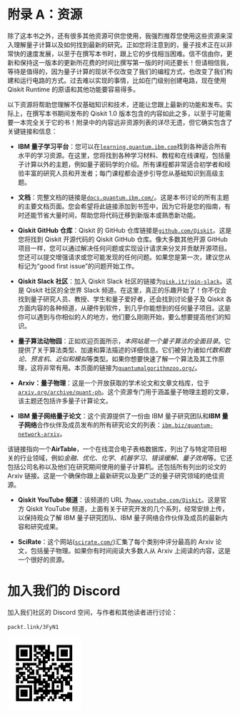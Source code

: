 # 附录 A：资源

除了这本书之外，还有很多其他资源可供您使用，我强烈推荐您使用这些资源来深入理解量子计算以及如何找到最新的研究。正如您将注意到的，量子技术正在以非常快的速度发展，以至于在撰写本书时，跟上它的步伐相当困难。信不信由你，更新和保持这一版本的更新所花费的时间比撰写第一版的时间还要长！但请相信我，等待是值得的，因为量子计算的现状不仅改变了我们的编程方式，也改变了我们构建和运行电路的方式。过去难以实现的事情，比如在门级别创建电路，现在使用 Qiskit Runtime 的原语和其他功能要容易得多。

以下资源将帮助您理解不仅基础知识和技术，还能让您跟上最新的功能和发布。实际上，在撰写本书期间发布的 Qiskit 1.0 版本包含的内容如此之多，以至于可能需要一本完全关于它的书！附录中的内容远非资源列表的详尽无遗，但它确实包含了关键链接和信息：

+   **IBM 量子学习平台**：您可以在[`learning.quantum.ibm.com`](https://learning.quantum.ibm.com)找到各种适合所有水平的学习资源。在这里，您将找到各种学习材料、教程和在线课程，包括量子计算以外的主题，例如量子密码学的介绍。所有课程都非常适合初学者和经验丰富的研究人员和开发者；每门课程都会逐步引导您从基础知识到高级主题。

+   **文档**：完整文档的链接是[`docs.quantum.ibm.com/`](https://docs.quantum.ibm.com/)。这是本书讨论的所有主题的主要文档页面。您会希望将此链接添加到书签中，因为它将是您的指南，有时还能节省大量时间，帮助您将代码迁移到新版本或熟悉新功能。

+   **Qiskit GitHub 仓库**：Qiskit 的 GitHub 仓库链接是[`github.com/Qiskit`](https://github.com/Qiskit)。这是您将找到 Qiskit 开源代码的 Qiskit GitHub 仓库。像大多数其他开源 GitHub 项目一样，您可以通过解决任何问题或实现设计请求来分叉并贡献开源项目。您还可以提交增强请求或您可能发现的任何问题。如果您是第一次，建议您从标记为“good first issue”的问题开始工作。

+   **Qiskit Slack 社区**：加入 Qiskit Slack 社区的链接为[`qisk.it/join-slack`](https://qisk.it/join-slack)。这是 Qiskit 社区的全世界 Slack 频道。在这里，真正的乐趣开始了！你不仅会找到量子研究人员、教授、学生和量子爱好者，还会找到讨论量子及 Qiskit 各方面内容的各种频道，从硬件到软件，到几乎你能想到的任何量子项目。这是你可以遇到与你相似的人的地方，他们要么刚刚开始，要么想要提高他们的知识。

+   **量子算法动物园**：正如欢迎页面所示，*本网站是一个量子算法的全面目录*。它提供了关于算法类型、加速和算法描述的详细信息。它们被分为诸如*代数和数论*、*预言机*、*近似和模拟*等类型。如果你想要快速了解一个算法及其工作原理，这将非常有用。本页面的链接为[`quantumalgorithmzoo.org/`](http://quantumalgorithmzoo.org/)。

+   **Arxiv：量子物理**：这是一个开放获取的学术论文和文章文档库，位于[`arxiv.org/archive/quant-ph`](https://arxiv.org/archive/quant-ph)。这个资源专门用于涵盖量子物理主题的文章，该主题还包括许多量子计算论文。

+   **IBM 量子网络量子论文**：这个资源提供了一份由 IBM 量子研究团队和**IBM 量子网络**合作伙伴及成员发布的所有研究论文的列表：[`ibm.biz/quantum-network-arxiv`](https://ibm.biz/quantum-network-arxiv)。

该链接指向一个**AirTable**，一个在线混合电子表格数据库，列出了与特定项目相关的行业领域，例如*金融*、*优化*、*化学*、*机器学习*、*错误缓解*、*量子效用*等。它还包括公司名称以及他们在研究期间使用的量子计算机。还包括所有列出的论文的 Arxiv 链接。这是一个确保你跟上最新研究以及更广泛的量子研究领域的绝佳资源。

+   **Qiskit YouTube 频道**：该频道的 URL 为[`www.youtube.com/Qiskit`](https://www.youtube.com/Qiskit)。这是官方 Qiskit YouTube 频道，上面有关于研究开发的几个系列，经常安排上传，以保持观众了解 IBM 量子研究团队、IBM 量子网络合作伙伴及成员的最新内容和研究成果。

+   **SciRate**：这个网站([`scirate.com/`](https://scirate.com/))汇集了每个类别中评分最高的 Arxiv 论文，包括量子物理。如果你有时间阅读大多数人从 Arxiv 上阅读的内容，这是一个很好的资源。

# 加入我们的 Discord

加入我们社区的 Discord 空间，与作者和其他读者进行讨论：

`packt.link/3FyN1`

![](img/QR_Code2617625996838265932.png)
